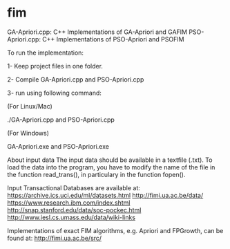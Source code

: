 # fim
GA-Apriori.cpp: C++ Implementations of GA-Apriori and GAFIM
PSO-Apriori.cpp:  C++ Implementations of PSO-Apriori and PSOFIM


To run the implementation: 

1- Keep project files in one folder.

2- Compile GA-Apriori.cpp and PSO-Apriori.cpp 

3- run using following command:

(For Linux/Mac)

./GA-Apriori.cpp and PSO-Apriori.cpp

(For Windows)

GA-Apriori.exe  and PSO-Apriori.exe
 
About input data
The input data should be available in a textfile (.txt). To load the data into the program, you have to modify the name of 
the file in the function read_trans(), in particulary in the function fopen(). 

Input Transactional Databases are available at: 
https://archive.ics.uci.edu/ml/datasets.html
http://fimi.ua.ac.be/data/
https://www.research.ibm.com/index.shtml
http://snap.stanford.edu/data/soc-pockec.html
http://www.iesl.cs.umass.edu/data/wiki-links

Implementations of exact FIM algorithms, e.g. Apriori and FPGrowth, can be found at:
http://fimi.ua.ac.be/src/

